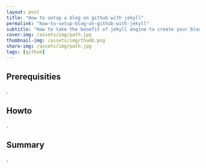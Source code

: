 ```yaml
---
layout: post
title: "How to setup a blog on github with jekyll"
permalink: "how-to-setup-blog-on-github-with-jekyll"
subtitle: "How to take the benefit of jekyll engine to create your blog in 10minutes"
cover-img: /assets/img/path.jpg
thumbnail-img: /assets/img/thumb.png
share-img: /assets/img/path.jpg
tags: [github]
---
```


## Prerequisities
.
## Howto
.
## Summary
.

